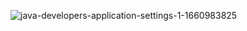 ![java-developers-application-settings-1-1660983825](https://github.com/Lucasos8/Praticando_JAVA/assets/125596582/007692b7-3657-4874-8f07-490336edf2c7)
